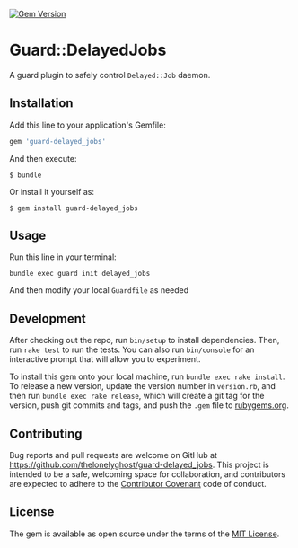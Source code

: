 [![Gem Version](https://badge.fury.io/rb/guard-delayed_jobs.png)](https://badge.fury.io/rb/guard-delayed_jobs)

# Guard::DelayedJobs

A guard plugin to safely control `Delayed::Job` daemon.

## Installation

Add this line to your application's Gemfile:

```ruby
gem 'guard-delayed_jobs'
```

And then execute:

    $ bundle

Or install it yourself as:

    $ gem install guard-delayed_jobs

## Usage

Run this line in your terminal:

```shell
bundle exec guard init delayed_jobs
```

And then modify your local `Guardfile` as needed

## Development

After checking out the repo, run `bin/setup` to install dependencies. Then, run `rake test` to run the tests. You can also run `bin/console` for an interactive prompt that will allow you to experiment.

To install this gem onto your local machine, run `bundle exec rake install`. To release a new version, update the version number in `version.rb`, and then run `bundle exec rake release`, which will create a git tag for the version, push git commits and tags, and push the `.gem` file to [rubygems.org](https://rubygems.org).

## Contributing

Bug reports and pull requests are welcome on GitHub at https://github.com/thelonelyghost/guard-delayed_jobs. This project is intended to be a safe, welcoming space for collaboration, and contributors are expected to adhere to the [Contributor Covenant](http://contributor-covenant.org) code of conduct.


## License

The gem is available as open source under the terms of the [MIT License](http://opensource.org/licenses/MIT).

